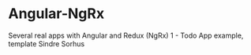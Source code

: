 # Angular-NgRx
Several real apps with Angular and Redux (NgRx)
1 - Todo App example, template Sindre Sorhus
